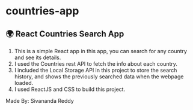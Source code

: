# countries-app
## 🌍 React Countries Search App

1. This is a simple React app in this app, you can search for any country and see its details.
2. I used the Countries rest API to fetch the info about each country.
3. I included the Local Storage API in this project to store the search history, and shows the previously searched data when the webpage loaded.
4. I used ReactJS and CSS to build this project.

Made By: Sivananda Reddy 